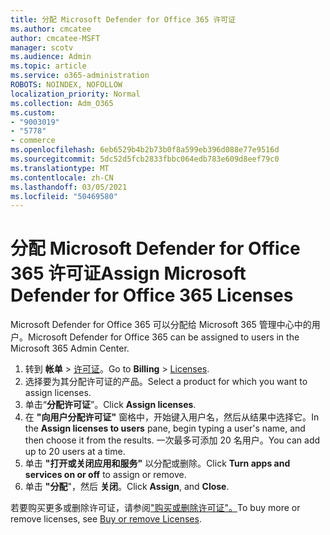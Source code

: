 ```yaml
---
title: 分配 Microsoft Defender for Office 365 许可证
ms.author: cmcatee
author: cmcatee-MSFT
manager: scotv
ms.audience: Admin
ms.topic: article
ms.service: o365-administration
ROBOTS: NOINDEX, NOFOLLOW
localization_priority: Normal
ms.collection: Adm_O365
ms.custom:
- "9003019"
- "5778"
- commerce
ms.openlocfilehash: 6eb6529b4b2b73b0f8a599eb396d088e77e9516d
ms.sourcegitcommit: 5dc52d5fcb2833fbbc064edb783e609d8eef79c0
ms.translationtype: MT
ms.contentlocale: zh-CN
ms.lasthandoff: 03/05/2021
ms.locfileid: "50469580"
---
```

# <a name="assign-microsoft-defender-for-office-365-licenses"></a><span data-ttu-id="d2771-102">分配 Microsoft Defender for Office 365 许可证</span><span class="sxs-lookup"><span data-stu-id="d2771-102">Assign Microsoft Defender for Office 365 Licenses</span></span>

<span data-ttu-id="d2771-103">Microsoft Defender for Office 365 可以分配给 Microsoft 365 管理中心中的用户。</span><span class="sxs-lookup"><span data-stu-id="d2771-103">Microsoft Defender for Office 365 can be assigned to users in the Microsoft 365 Admin Center.</span></span>

1. <span data-ttu-id="d2771-104">转到 **帐单**  >  [许可证](https://go.microsoft.com/fwlink/p/?linkid=842264)。</span><span class="sxs-lookup"><span data-stu-id="d2771-104">Go to **Billing** > [Licenses](https://go.microsoft.com/fwlink/p/?linkid=842264).</span></span>
2. <span data-ttu-id="d2771-105">选择要为其分配许可证的产品。</span><span class="sxs-lookup"><span data-stu-id="d2771-105">Select a product for which you want to assign licenses.</span></span>
3. <span data-ttu-id="d2771-106">单击“**分配许可证**”。</span><span class="sxs-lookup"><span data-stu-id="d2771-106">Click **Assign licenses**.</span></span>
4. <span data-ttu-id="d2771-107">在 **"向用户分配许可证"**  窗格中，开始键入用户名，然后从结果中选择它。</span><span class="sxs-lookup"><span data-stu-id="d2771-107">In the **Assign licenses to users**  pane, begin typing a user's name, and then choose it from the results.</span></span> <span data-ttu-id="d2771-108">一次最多可添加 20 名用户。</span><span class="sxs-lookup"><span data-stu-id="d2771-108">You can add up to 20 users at a time.</span></span>
5. <span data-ttu-id="d2771-109">单击 **"打开或关闭应用和服务"**  以分配或删除。</span><span class="sxs-lookup"><span data-stu-id="d2771-109">Click **Turn apps and services on or off**  to assign or remove.</span></span>
6. <span data-ttu-id="d2771-110">单击 **"分配**"，然后  **关闭**。</span><span class="sxs-lookup"><span data-stu-id="d2771-110">Click **Assign**, and  **Close**.</span></span>

<span data-ttu-id="d2771-111">若要购买更多或删除许可证，请参阅["购买或删除许可证"。](https://docs.microsoft.com/microsoft-365/commerce/licenses/buy-licenses#buy-or-remove-licenses-for-your-business-subscription)</span><span class="sxs-lookup"><span data-stu-id="d2771-111">To buy more or remove licenses, see [Buy or remove Licenses](https://docs.microsoft.com/microsoft-365/commerce/licenses/buy-licenses#buy-or-remove-licenses-for-your-business-subscription).</span></span>